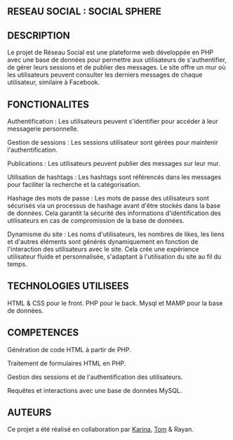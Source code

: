 ## RESEAU SOCIAL : SOCIAL SPHERE

## DESCRIPTION

Le projet de Réseau Social est une plateforme web développée en PHP avec une base de données pour permettre aux utilisateurs de s'authentifier, de gérer leurs sessions et de publier des messages. Le site offre un mur où les utilisateurs peuvent consulter les derniers messages de chaque utilisateur, similaire à Facebook. 

## FONCTIONALITES

Authentification : Les utilisateurs peuvent s'identifier pour accéder à leur messagerie personnelle. 

Gestion de sessions : Les sessions utilisateur sont gérées pour maintenir l'authentification. 

Publications : Les utilisateurs peuvent publier des messages sur leur mur. 

Utilisation de hashtags : Les hashtags sont référencés dans les messages pour faciliter la recherche et la catégorisation. 

Hashage des mots de passe : Les mots de passe des utilisateurs sont sécurisés via un processus de hashage avant d'être stockés dans la base de données. Cela garantit la sécurité des informations d'identification des utilisateurs en cas de compromission de la base de données. 

Dynamisme du site : Les noms d'utilisateurs, les nombres de likes, les liens et d'autres éléments sont générés dynamiquement en fonction de l'interaction des utilisateurs avec le site. Cela crée une expérience utilisateur fluide et personnalisée, s'adaptant à l'utilisation du site au fil du temps. 

## TECHNOLOGIES UTILISEES

HTML & CSS pour le front.
PHP pour le back.
Mysql et MAMP pour la base de données.

## COMPETENCES

Génération de code HTML à partir de PHP. 

Traitement de formulaires HTML en PHP. 

Gestion des sessions et de l'authentification des utilisateurs. 

Requêtes et interactions avec une base de données MySQL. 

## AUTEURS

Ce projet a été réalisé en collaboration par [Karina](https://github.com/felikarina), [Tom](https://github.com/Stoyots) & Rayan.
